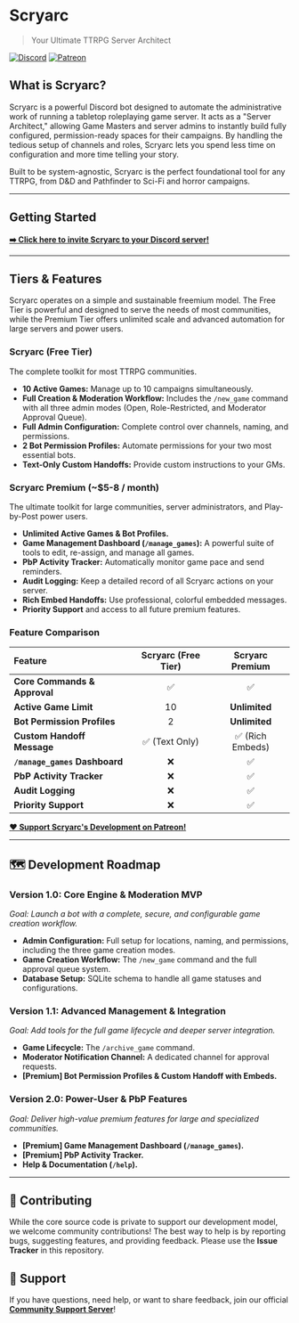 # Scryarc
> Your Ultimate TTRPG Server Architect

[![Discord](https://img.shields.io/discord/YOUR_SERVER_ID?label=Support%20Server&logo=discord&style=for-the-badge)](https://discord.gg/your-invite-link)
[![Patreon](https://img.shields.io/badge/Patreon-Support%20Us-FF424D?logo=patreon&style=for-the-badge)](https://patreon.com/GalacticCampaigns)

## What is Scryarc?

Scryarc is a powerful Discord bot designed to automate the administrative work of running a tabletop roleplaying game server. It acts as a "Server Architect," allowing Game Masters and server admins to instantly build fully configured, permission-ready spaces for their campaigns. By handling the tedious setup of channels and roles, Scryarc lets you spend less time on configuration and more time telling your story.

Built to be system-agnostic, Scryarc is the perfect foundational tool for any TTRPG, from D&D and Pathfinder to Sci-Fi and horror campaigns.

---

## Getting Started

**[➡️ Click here to invite Scryarc to your Discord server!](https://discord.com/oauth2/authorize?client_id=1402363837637988488&permissions=275146427408&integration_type=0&scope=bot+applications.commands)**


---

## Tiers & Features

Scryarc operates on a simple and sustainable freemium model. The Free Tier is powerful and designed to serve the needs of most communities, while the Premium Tier offers unlimited scale and advanced automation for large servers and power users.

### **Scryarc (Free Tier)**
The complete toolkit for most TTRPG communities.
* **10 Active Games:** Manage up to 10 campaigns simultaneously.
* **Full Creation & Moderation Workflow:** Includes the `/new_game` command with all three admin modes (Open, Role-Restricted, and Moderator Approval Queue).
* **Full Admin Configuration:** Complete control over channels, naming, and permissions.
* **2 Bot Permission Profiles:** Automate permissions for your two most essential bots.
* **Text-Only Custom Handoffs:** Provide custom instructions to your GMs.

### **Scryarc Premium (~$5-8 / month)**
The ultimate toolkit for large communities, server administrators, and Play-by-Post power users.
* **Unlimited Active Games & Bot Profiles.**
* **Game Management Dashboard (`/manage_games`):** A powerful suite of tools to edit, re-assign, and manage all games.
* **PbP Activity Tracker:** Automatically monitor game pace and send reminders.
* **Audit Logging:** Keep a detailed record of all Scryarc actions on your server.
* **Rich Embed Handoffs:** Use professional, colorful embedded messages.
* **Priority Support** and access to all future premium features.

### **Feature Comparison**

| Feature                      | Scryarc (Free Tier) | Scryarc Premium |
| :--------------------------- | :-----------------: | :---------------: |
| **Core Commands & Approval** | ✅                  | ✅                |
| **Active Game Limit** | 10                  | **Unlimited** |
| **Bot Permission Profiles** | 2                   | **Unlimited** |
| **Custom Handoff Message** | ✅ (Text Only)      | ✅ (Rich Embeds)  |
| **`/manage_games` Dashboard**| ❌                  | ✅                |
| **PbP Activity Tracker** | ❌                  | ✅                |
| **Audit Logging** | ❌                  | ✅                |
| **Priority Support** | ❌                  | ✅                |

**[❤️ Support Scryarc's Development on Patreon!](https://patreon.com/GalacticCampaigns)**

---

## 🗺️ Development Roadmap

### **Version 1.0: Core Engine & Moderation MVP**
*Goal: Launch a bot with a complete, secure, and configurable game creation workflow.*
* **Admin Configuration:** Full setup for locations, naming, and permissions, including the three game creation modes.
* **Game Creation Workflow:** The `/new_game` command and the full approval queue system.
* **Database Setup:** SQLite schema to handle all game statuses and configurations.

### **Version 1.1: Advanced Management & Integration**
*Goal: Add tools for the full game lifecycle and deeper server integration.*
* **Game Lifecycle:** The `/archive_game` command.
* **Moderator Notification Channel:** A dedicated channel for approval requests.
* **[Premium] Bot Permission Profiles & Custom Handoff with Embeds.**

### **Version 2.0: Power-User & PbP Features**
*Goal: Deliver high-value premium features for large and specialized communities.*
* **[Premium] Game Management Dashboard (`/manage_games`).**
* **[Premium] PbP Activity Tracker.**
* **Help & Documentation (`/help`).**

---

## 🤝 Contributing

While the core source code is private to support our development model, we welcome community contributions! The best way to help is by reporting bugs, suggesting features, and providing feedback. Please use the **Issue Tracker** in this repository.

## 💬 Support

If you have questions, need help, or want to share feedback, join our official **[Community Support Server](https://discord.gg/your-invite-link)**!
